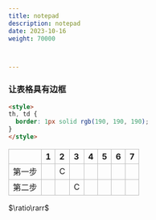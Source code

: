 ```yaml
---
title: notepad
description: notepad
date: 2023-10-16
weight: 70000



---
```


### 让表格具有边框
```html
<style>
th, td {
  border: 1px solid rgb(190, 190, 190);
}
</style>

```
<style>
th, td {
  border: 1px solid rgb(190, 190, 190);
}
</style>

|        | 1    | 2    | 3    | 4    | 5    | 6    | 7    |
| :----- | :--- | :--- | :--- | :--- | :--- | :--- | :--- |
| 第一步 |      | C    |      |      |      |      |      |
| 第二步 |      |      | C    |      |      |      |      |


$\ratio\rarr$

